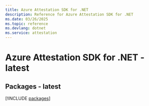 ```yaml
---
title: Azure Attestation SDK for .NET
description: Reference for Azure Attestation SDK for .NET
ms.date: 03/26/2025
ms.topic: reference
ms.devlang: dotnet
ms.service: attestation
---
```

# Azure Attestation SDK for .NET - latest
## Packages - latest
[!INCLUDE [packages](attestation-index.md)]